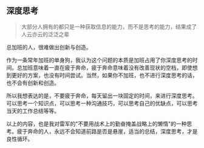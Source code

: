 ## 深度思考
> 大部分人拥有的都只是一种获取信息的能力，而不是思考的能力，结果成了人云亦云的泛泛之辈

总加班的人，很难做出创新与创造。

作为一条常年加班的单身狗，我认为这个问题的本质是加班占用了你深度思考的时间。总加班意味着一直在疲于奔命，疲于奔命意味着没有改善现状的空档，即使想到更好的方案，也没有时间尝试。当然，如果你不加班，也不进行深度思考的话，也不会有创新和创造。

所以我想表达的是，不要疲于奔命，每天留出一块固定的时间，来进行深度思考。可以思考一个知识点，可以思考一种沟通技巧，可以思考自己的优缺点，可以思考当天的工作总结等等。

以上的内容，也是我对雷军的"不要用战术上的勤奋掩盖战略上的懒惰"的一种思考。疲于奔命的人，永远不会知道前路是否是悬崖，适当的总结，深度思考，才是良性循环。
